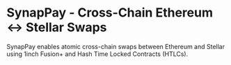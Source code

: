 # SynapPay - Cross-Chain Ethereum ↔ Stellar Swaps

SynapPay enables atomic cross-chain swaps between Ethereum and Stellar using 1inch Fusion+ and Hash Time Locked Contracts (HTLCs).